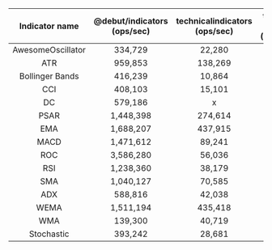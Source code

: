 | Indicator name | @debut/indicators (ops/sec)|technicalindicators (ops/sec)|trading-signals (ops/sec)|ta.js (ops/sec)|
|:---------------:|:---------------:|:---------------:|:---------------:|:---------------:|
|AwesomeOscillator|334,729|22,280|x|x|
|ATR|959,853|138,269|2|x|
|Bollinger Bands|416,239|10,864|71|x|
|CCI|408,103|15,101|x|x|
|DC|579,186|x|x|x|
|PSAR|1,448,398|274,614|x|x|
|EMA|1,688,207|437,915|5|1,009,262|
|MACD|1,471,612|89,241|2|x|
|ROC|3,586,280|56,036|550|x|
|RSI|1,238,360|38,179|0|x|
|SMA|1,040,127|70,585|280|x|
|ADX|588,816|42,038|x|x|
|WEMA|1,511,194|435,418|x|x|
|WMA|139,300|40,719|x|x|
|Stochastic|393,242|28,681|313|x|
